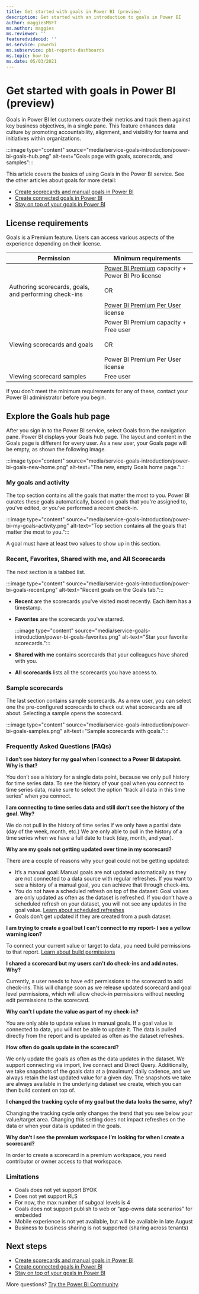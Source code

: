 ```yaml
---
title: Get started with goals in Power BI (preview)
description: Get started with an introduction to goals in Power BI
author: maggiesMSFT
ms.author: maggies
ms.reviewer: ''
featuredvideoid: ''
ms.service: powerbi
ms.subservice: pbi-reports-dashboards
ms.topic: how-to
ms.date: 05/03/2021
---
```

# Get started with goals in Power BI (preview)

Goals in Power BI let customers curate their metrics and track them against key business objectives, in a single pane. This feature enhances data culture by promoting accountability, alignment, and visibility for teams and initiatives within organizations.

:::image type="content" source="media/service-goals-introduction/power-bi-goals-hub.png" alt-text="Goals page with goals, scorecards, and samples":::

This article covers the basics of using Goals in the Power BI service. See the other articles about goals for more detail:

- [Create scorecards and manual goals in Power BI](service-goals-create.md)
- [Create connected goals in Power BI](service-goals-create-connected.md)
- [Stay on top of your goals in Power BI](service-goals-check-in.md)

## License requirements 

Goals is a Premium feature. Users can access various aspects of the experience depending on their license. 

|Permission  |Minimum requirements  |
|---------|---------|
|Authoring scorecards, goals, and performing check-ins | [Power BI Premium](../admin/service-premium-what-is.md) capacity + Power BI Pro license <br><br>OR <br><br>[Power BI Premium Per User](../admin/service-premium-per-user-faq.yml) license |
|Viewing scorecards and goals  | Power BI Premium capacity + Free user <br><br>OR <br><br>Power BI Premium Per User license |
|Viewing scorecard samples   |  Free user |

If you don’t meet the minimum requirements for any of these, contact your Power BI administrator before you begin.  

## Explore the Goals hub page 

After you sign in to the Power BI service, select Goals from the navigation pane. Power BI displays your Goals hub page. The layout and content in the Goals page is different for every user. As a new user, your Goals page will be empty, as shown the following image.

:::image type="content" source="media/service-goals-introduction/power-bi-goals-new-home.png" alt-text="The new, empty Goals home page.":::

### My goals and activity 

The top section contains all the goals that matter the most to you. Power BI curates these goals automatically, based on goals that you're assigned to, you've edited, or you've performed a recent check-in. 

:::image type="content" source="media/service-goals-introduction/power-bi-my-goals-activity.png" alt-text="Top section contains all the goals that matter the most to you.":::

A goal must have at least two values to show up in this section. 

### Recent, Favorites, Shared with me, and All Scorecards 

The next section is a tabbed list. 

:::image type="content" source="media/service-goals-introduction/power-bi-goals-recent.png" alt-text="Recent goals on the Goals tab.":::

- **Recent** are the scorecards you've visited most recently. Each item has a timestamp. 
- **Favorites** are the scorecards you've starred.

    :::image type="content" source="media/service-goals-introduction/power-bi-goals-favorites.png" alt-text="Star your favorite scorecards.":::

- **Shared with me** contains scorecards that your colleagues have shared with you. 
- **All scorecards** lists all the scorecards you have access to. 

### Sample scorecards 

The last section contains sample scorecards. As a new user, you can select one the pre-configured scorecards to check out what scorecards are all about. Selecting a sample opens the scorecard.

:::image type="content" source="media/service-goals-introduction/power-bi-goals-samples.png" alt-text="Sample scorecards with goals.":::

### Frequently Asked Questions (FAQs)


<b>I don’t see history for my goal when I connect to a Power BI datapoint. Why is that?</b>

You don’t see a history for a single data point, because we only pull history for time series data.  To see the history of your goal when you connect to time series data, make sure to select the option “track all data in this time series” when you connect. 


<b>I am connecting to time series data and still don’t see the history of the goal. Why? </b>

We do not pull in the history of time series if we only have a partial date (day of the week, month, etc.) We are only able to pull in the history of a time series when we have a full date to track (day, month, and year).  


<b>Why are my goals not getting updated over time in my scorecard?</b>

There are a couple of reasons why your goal could not be getting updated:

-	It’s a manual goal: Manual goals are not updated automatically as they are not connected to a data source with regular refreshes.  If you want to see a history of a manual goal, you can achieve that through check-ins.
-	You do not have a scheduled refresh on top of the dataset: Goal values are only updated as often as the dataset is refreshed.  If you don’t have a scheduled refresh on your dataset, you will not see any updates in the goal value.  [Learn about scheduled refreshes](https://docs.microsoft.com/en-us/power-bi/report-server/configure-scheduled-refresh#:~:text=In%20the%20web%20portal%2C%20right-click%20on%20the%20Power,you%20want%20your%20data%20model%20to%20be%20refreshed.)
-	Goals don’t get updated if they are created from a push dataset. 


<b>I am trying to create a goal but I can’t connect to my report- I see a yellow warning icon?</b>

To connect your current value or target to data, you need build permissions to that report. [Learn about build permissions](https://docs.microsoft.com/en-us/power-bi/connect-data/service-datasets-build-permissions) 
    
<b>I shared a scorecard but my users can’t do check-ins and add notes. Why? </b>

Currently, a user needs to have edit permissions to the scorecard to add check-ins.  This will change soon as we release updated scorecard and goal level permissions, which will allow check-in permissions without needing edit permissions to the scorecard.  

    
<b>Why can’t I update the value as part of my check-in?</b>

You are only able to update values in manual goals.  If a goal value is connected to data, you will not be able to update it.  The data is pulled directly from the report and is updated as often as the dataset refreshes.

    
<b>How often do goals update in the scorecard?</b>

We only update the goals as often as the data updates in the dataset.  We support connecting via import, live connect and Direct Query.  Additionally, we take snapshots of the goals data at a (maximum) daily cadence, and we always retain the last updated value for a given day.  The snapshots we take are always available in the underlying dataset we create, which you can then build content on top of. 

    
<b>I changed the tracking cycle of my goal but the data looks the same, why? </b>

Changing the tracking cycle only changes the trend that you see below your value/target area.  Changing this setting does not impact refreshes on the data or when your data is updated in the goals.

    
<b>Why don’t I see the premium workspace I’m looking for when I create a scorecard?</b>

In order to create a scorecard in a premium workspace, you need contributor or owner access to that workspace.


### Limitations 
  
- Goals does not yet support BYOK 
- Does not yet support RLS 
- For now, the max number of subgoal levels is 4 
- Goals does not support publish to web or “app-owns data scenarios” for embedded
- Mobile experience is not yet available, but will be available in late August 
- Business to business sharing is not supported (sharing across tenants)  


## Next steps

- [Create scorecards and manual goals in Power BI](service-goals-create.md)
- [Create connected goals in Power BI](service-goals-create-connected.md)
- [Stay on top of your goals in Power BI](service-goals-check-in.md)

More questions? [Try the Power BI Community](https://community.powerbi.com/).

